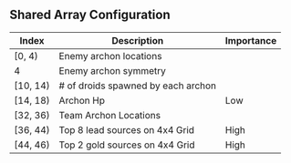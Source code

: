 ## Shared Array Configuration

| Index    | Description                        | Importance |
|----------|------------------------------------|------------|
| [0, 4)   | Enemy archon locations             |            |
| 4        | Enemy archon symmetry              |            |
| [10, 14) | # of droids spawned by each archon |            |
| [14, 18) | Archon Hp                          | Low        |
| [32, 36) | Team Archon Locations              |            |
| [36, 44) | Top 8 lead sources on 4x4 Grid     | High       |
| [44, 46) | Top 2 gold sources on 4x4 Grid     | High       |